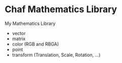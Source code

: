 # Chaf Mathematics Library

My Mathematics Library

* vector
* matrix
* color (RGB and RBGA)
* point
* transform (Translation, Scale, Rotation, ...)

